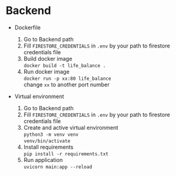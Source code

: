 # Backend

* Dockerfile
    1. Go to Backend path
    2. Fill `FIRESTORE_CREDENTIALS` in `.env` by your path to firestore credentials file
    3. Build docker image \
        ```docker build -t life_balance .```
    4. Run docker image \
        ```docker run -p xx:80 life_balance``` \
        change `xx` to another port number

* Virtual environment 
    1. Go to Backend path
    2. Fill `FIRESTORE_CREDENTIALS` in `.env` by your path to firestore credentials file
    3. Create and active virtual environment \
        ```python3 -m venv venv``` \
        ```venv/bin/activate``` 
    4. Install requirements \
        ```pip install -r requirements.txt```
    5. Run application \
        ```uvicorn main:app --reload```